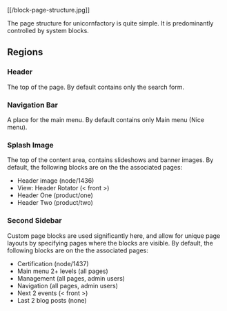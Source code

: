 [[/block-page-structure.jpg]]

The page structure for unicornfactory is quite simple. It is predominantly controlled by system blocks.

## Regions
### Header

The top of the page. By default contains only the search form.

### Navigation Bar

A place for the main menu. By default contains only Main menu (Nice menu).

### Splash Image

The top of the content area, contains slideshows and banner images. By default, the following blocks are on the the associated pages:

 * Header image (node/1436)
 * View: Header Rotator (< front >)
 * Header One (product/one)
 * Header Two (product/two)

### Second Sidebar

Custom page blocks are used significantly here, and allow for unique page layouts by specifying pages where the blocks are visible. By default, the following blocks are on the the associated pages:

 * Certification (node/1437)
 * Main menu 2+ levels (all pages)
 * Management (all pages, admin users)
 * Navigation  (all pages, admin users)
 * Next 2 events (< front >)
 * Last 2 blog posts (none)
